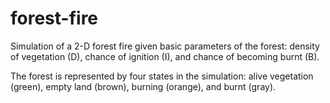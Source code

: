 # forest-fire
Simulation of a 2-D forest fire given basic parameters of the forest: density of vegetation (D), chance of ignition (I), and chance of becoming burnt (B).

The forest is represented by four states in the simulation: alive vegetation (green), empty land (brown), burning (orange), and burnt (gray).
